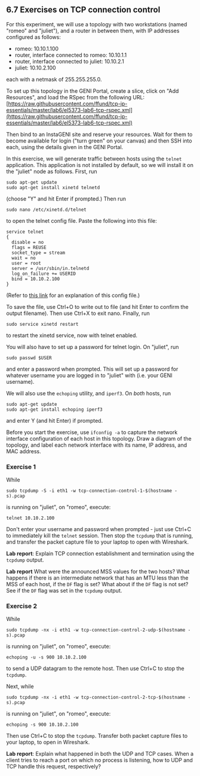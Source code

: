 ## 6.7 Exercises on TCP connection control

For this experiment, we will use a topology with two workstations (named "romeo" and "juliet"), and a router in between them, with IP addresses configured as follows:

* romeo: 10.10.1.100
* router, interface connected to romeo: 10.10.1.1
* router, interface connected to juliet: 10.10.2.1
* juliet: 10.10.2.100

each with a netmask of 255.255.255.0. 

To set up this topology in the GENI Portal, create a slice, click on "Add Resources", and load the RSpec from the following URL: [https://raw.githubusercontent.com/ffund/tcp-ip-essentials/master/lab6/el5373-lab6-tcp-rspec.xml](https://raw.githubusercontent.com/ffund/tcp-ip-essentials/master/lab6/el5373-lab6-tcp-rspec.xml)

Then bind to an InstaGENI site and reserve your resources. Wait for them to become available for login ("turn green" on your canvas) and then SSH into each, using the details given in the GENI Portal.

In this exercise, we will generate traffic between hosts using the `telnet` application. This application is not installed by default, so we will install it on the "juliet" node as follows. First, run

```
sudo apt-get update  
sudo apt-get install xinetd telnetd  
```

(choose "Y" and hit Enter if prompted.) Then run

```
sudo nano /etc/xinetd.d/telnet
```

to open the telnet config file. Paste the following into this file:

```
service telnet  
{
  disable = no  
  flags = REUSE    
  socket_type = stream   
  wait = no  
  user = root  
  server = /usr/sbin/in.telnetd
  log_on_failure += USERID   
  bind = 10.10.2.100
}
```

(Refer to [this link](http://vault.centos.org/3.5/docs/html/rhel-rg-en-3/s1-tcpwrappers-xinetd-config.html) for an explanation of this config file.)

To save the file, use Ctrl+O to write out to file (and hit Enter to confirm the output filename). Then use Ctrl+X to exit nano. Finally, run

```
sudo service xinetd restart  
```

to restart the xinetd service, now with telnet enabled.

You will also have to set up a password for telnet login. On "juliet", run

```
sudo passwd $USER
```

and enter a password when prompted. This will set up a password for whatever username you are logged in to "juliet" with (i.e. your GENI username).

We will also use the `echoping` utility, and `iperf3`. On _both_ hosts, run

```
sudo apt-get update
sudo apt-get install echoping iperf3
```

and enter Y (and hit Enter) if prompted.

Before you start the exercise, use `ifconfig -a` to capture the network interface configuration of each host in this topology. Draw a diagram of the topology, and label each network interface with its name, IP address, and MAC address.

### Exercise 1

While 

```
sudo tcpdump -S -i eth1 -w tcp-connection-control-1-$(hostname -s).pcap
```

is running on "juliet", on "romeo", execute:

```
telnet 10.10.2.100
```

Don't enter your username and password when prompted - just use Ctrl+C to immediately kill the `telnet` session. Then stop the `tcpdump` that is running, and transfer the packet capture file to your laptop to open with Wireshark.

**Lab report**: Explain TCP connection establishment and termination using the `tcpdump` output. 

**Lab report** What were the announced MSS values for the two hosts? What happens if there is an intermediate network that has an MTU less than the MSS of each host, if the `DF` flag is set? What about if the `DF` flag is not set? See if the `DF` flag was set in the `tcpdump` output.

### Exercise 2

While 

```
sudo tcpdump -nx -i eth1 -w tcp-connection-control-2-udp-$(hostname -s).pcap
```

is running on "juliet", on "romeo", execute:

```
echoping -u -s 900 10.10.2.100
```

to send a UDP datagram to the remote host. Then use Ctrl+C to stop the `tcpdump`.

Next, while 

```
sudo tcpdump -nx -i eth1 -w tcp-connection-control-2-tcp-$(hostname -s).pcap
```

is running on "juliet", on "romeo", execute:

```
echoping -s 900 10.10.2.100
```

Then use Ctrl+C to stop the `tcpdump`. Transfer both packet capture files to your laptop, to open in Wireshark.

**Lab report**: Explain what happened in both the UDP and TCP cases. When a client tries to reach a port on which no process is listening, how to UDP and TCP handle this request, respectively?
